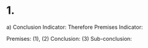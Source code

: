 # 1.
a) 
	Conclusion Indicator: Therefore
	Premises Indicator: 

Premises: (1), (2)
Conclusion: (3)
Sub-conclusion: 